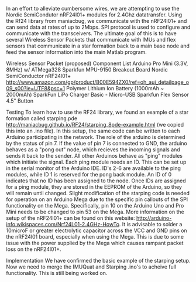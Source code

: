 In an effort to alleviate cumbersome wires, we are attempting to use the Nordic SemiCondutor nRF24l01+ modules for 2.4Ghz datatransfer. Using the Rf24 library from maniacbug, we communicate with the nRF24l01+ and can send data at rates of up to 2Mbps. SPI protocol is used to configure and communicate with the transceivers. The ultimate goal of this is to have several Wireless Sensor Packets that communicate with IMUs and flex sensors that communicate in a star formation back to a main base node and feed the sensor information into the main Matlab program.

Wireless Sensor Packet (proposed) Component List
Arduino Pro Mini (3.3V, 8MHz) w/ ATMega328
Sparkfun MPU-9150 Breakout Board
Nordic SemiConductor nRF24l01+ http://www.amazon.com/gp/product/B00E594ZX0/ref=oh_aui_detailpage_o09_s00?ie=UTF8&psc=1 
Polymer Lithium Ion Battery (1000mAh ~ 2000mAh)
SparkFun LiPo Charger Basic - Micro-USB
Sparkfun Flex Sensor 4.5"
Button


Testing
To learn how to use the RF24 library, we found an example of a star formation called starping.pde http://maniacbug.github.io/RF24/starping_8pde-example.html (we copied this into an .ino file). In this setup, the same code can be written to each Arduino participating in the network. The role of the arduino is determined by the status of pin 7. If the value of pin 7 is connected to GND, the arduino behaves as a "pong out" node, which recieves the incoming signals and sends it back to the sender. All other Arduinos behave as "ping" modules which initiate the signal. Each ping module needs an ID. This can be set up in the serial monitor of the Arduino IDE. ID's 2-6 are available to the ping modules, while ID 1 is reserved for the pong back module. An ID of 0 indicates that no ID has been assigned to the node. Once IDs are assigned for a ping module, they are stored in the EEPROM of the Arduino, so they will remain until changed. Slight modification of the starping code is needed for operation on an Arduino Mega due to the specific pin callouts of the SPI functionality on the Mega. Specifically, pin 10 on the Arduino Uno and Pro Mini needs to be changed to pin 53 on the Mega. More information on the setup of the nRF24l01+ can be found on this website: http://arduino-info.wikispaces.com/Nrf24L01-2.4GHz-HowTo. It is advisable to solder a 10microF or greater electrolytic capacitor across the VCC and GND pins on the nRF24l01 board, especially when using the Mega. This is due to some issue with the power supplied by the Mega which causes rampant packet loss on the nRF24l01+.

Implementation
We have confirmed the basic example of the starping setup. Now we need to merge the IMUQuat and Starping .ino's to acheive full functionality. This is still being worked on.
